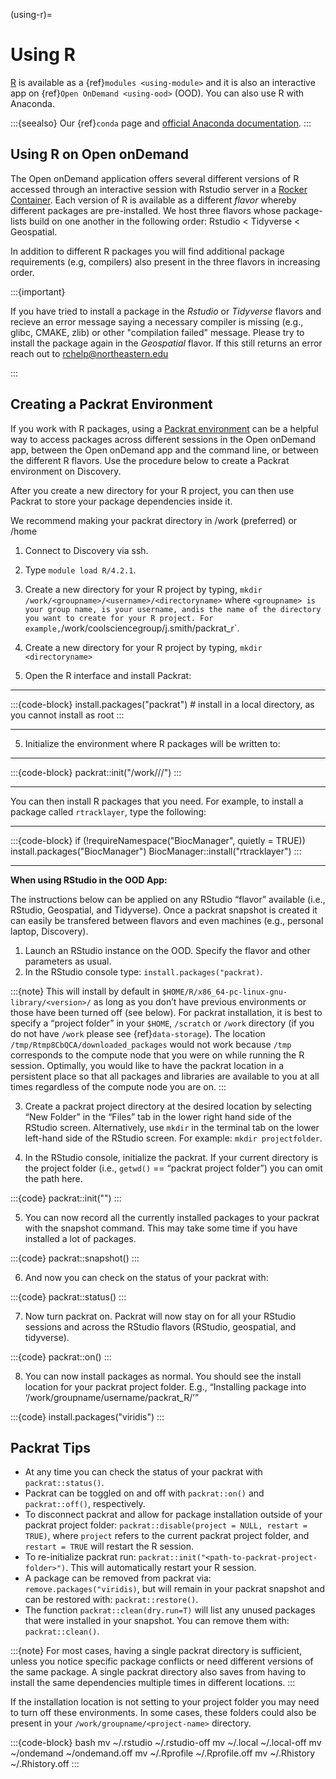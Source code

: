 (using-r)=
# Using R

[R](https://www.r-project.org/) is available as a {ref}`modules <using-module>` and it is also an interactive app on {ref}`Open OnDemand <using-ood>` (OOD). You can also use R with Anaconda.

:::{seealso}
Our {ref}`conda` page and [official Anaconda documentation](https://docs.anaconda.com/anaconda/packages/r-language-pkg-docs/).
:::
## Using R on Open onDemand

The Open onDemand application offers several different versions of R accessed through an interactive session with Rstudio server in a [Rocker Container](https://rocker-project.org/images/versioned/rstudio). Each version of R is available as a different *flavor* whereby different packages are pre-installed. We host three flavors whose package-lists build on one another in the following order: Rstudio < Tidyverse < Geospatial.

In addition to different R packages you will find additional package requirements (e.g, compilers) also present in the three flavors in increasing order.


:::{important}

If you have tried to install a package in the *Rstudio* or *Tidyverse* flavors and recieve an error message saying a necessary compiler is missing (e.g., glibc, CMAKE, zlib) or other "compilation failed" message. Please try to install the package again in the *Geospatial* flavor. If this still returns an error reach out to rchelp@northeastern.edu

:::


## Creating a Packrat Environment

If you work with R packages, using a [Packrat environment](https://rstudio.github.io/packrat/) can be a helpful way to access packages across different sessions in the Open onDemand app, between the Open onDemand app and the command line, or between the different R flavors. Use the procedure below to create a Packrat environment on Discovery.

After you create a new directory for your R project, you can then use Packrat to store your package dependencies inside it.

We recommend making your packrat directory in /work (preferred) or /home

1. Connect to Discovery via ssh.

1. Type `module load R/4.2.1`.

1. Create a new directory for your R project by typing, `mkdir /work/<groupname>/<username>/<directoryname>` where `<groupname> is your group name, `<username>` is your username, and `<directoryname>` is the name of the directory you want to create for your R project. For example, `/work/coolsciencegroup/j.smith/packrat_r`.

1. Create a new directory for your R project by typing, `mkdir <directoryname>`

1. Open the R interface and install Packrat:

______________________________________________________________________

:::{code-block}
   install.packages("packrat") # install in a local directory, as you cannot install as root
:::

______________________________________________________________________

5. Initialize the environment where R packages will be written to:

______________________________________________________________________

:::{code-block}
   packrat::init("/work/<groupname>/<yourusername>/<directoryname>")
:::

______________________________________________________________________

You can then install R packages that you need. For example, to install a package called `rtracklayer`, type the following:

______________________________________________________________________

:::{code-block}
if (!requireNamespace("BiocManager", quietly = TRUE))
install.packages("BiocManager")
BiocManager::install("rtracklayer")
:::

______________________________________________________________________

**When using RStudio in the OOD App:**

The instructions below can be applied on any RStudio “flavor” available (i.e., RStudio, Geospatial, and Tidyverse). Once a packrat snapshot is created it can easily be transfered between flavors and even machines (e.g., personal laptop, Discovery).

1. Launch an RStudio instance on the OOD. Specify the flavor and other parameters as usual.
1. In the RStudio console type: `install.packages("packrat)`.

:::{note}
This will install by default in `$HOME/R/x86_64-pc-linux-gnu-library/<version>/` as long as you don’t have previous environments or those have been turned off (see below). For packrat installation, it is best to specify a “project folder” in your `$HOME`, `/scratch` or `/work` directory (if you do not have `/work` please see {ref}`data-storage`). The location `/tmp/Rtmp8CbQCA/downloaded_packages` would not work because `/tmp` corresponds to the compute node that you were on while running the R session. Optimally, you would like to have the packrat location in a persistent place so that all packages and libraries are available to you at all times regardless of the compute node you are on.
:::

3. Create a packrat project directory at the desired location by selecting “New Folder” in the “Files” tab in the lower right hand side of the RStudio screen. Alternatively, use `mkdir` in the terminal tab on the lower left-hand side of the RStudio screen. For example: `mkdir projectfolder`.

1. In the RStudio console, initialize the packrat. If your current directory is the project folder (i.e., `getwd()` == “packrat project folder”) you can omit the path here.

:::{code}
packrat::init("<path-to-project-folder>")
:::

5. You can now record all the currently installed packages to your packrat with the snapshot command. This may take some time if you have installed a lot of packages.

:::{code}
packrat::snapshot()
:::

6. And now you can check on the status of your packrat with:

:::{code}
packrat::status()
:::

7. Now turn packrat on. Packrat will now stay on for all your RStudio sessions and across the RStudio flavors (RStudio, geospatial, and tidyverse).

:::{code}
packrat::on()
:::

8. You can now install packages as normal. You should see the install location for your packrat project folder. E.g., “Installing package into ‘/work/groupname/username/packrat_R/’”

:::{code}
install.packages("viridis")
:::

## Packrat Tips

- At any time you can check the status of your packrat with `packrat::status()`.
- Packrat can be toggled on and off with `packrat::on()` and `packrat::off()`, respectively.
- To disconnect packrat and allow for package installation outside of your packrat project folder: `packrat::disable(project = NULL, restart = TRUE)`, where `project` refers to the current packrat project folder, and `restart = TRUE` will restart the R session.
- To re-initialize packrat run: `packrat::init("<path-to-packrat-project-folder>")`. This will automatically restart your R session.
- A package can be removed from packrat via: `remove.packages("viridis)`, but will remain in your packrat snapshot and can be restored with: `packrat::restore()`.
- The function `packrat::clean(dry.run=T)` will list any unused packages that were installed in your snapshot. You can remove them with: `packrat::clean()`.

:::{note}
For most cases, having a single packrat directory is sufficient, unless you notice specific package conflicts or need different versions of the same package. A single packrat directory also saves from having to install the same dependencies multiple times in different locations.
:::

If the installation location is not setting to your project folder you may need to turn off these environments. In some cases, these folders could also be present in your `/work/groupname/<project-name>` directory.

:::{code-block} bash
mv ~/.rstudio ~/.rstudio-off
mv ~/.local ~/.local-off
mv ~/ondemand ~/ondemand.off
mv ~/.Rprofile ~/.Rprofile.off
mv ~/.Rhistory ~/.Rhistory.off
:::
